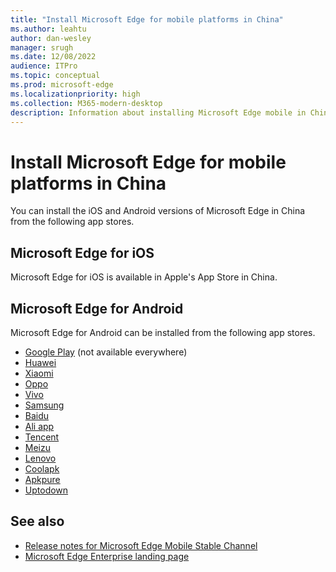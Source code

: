 ```yaml
---
title: "Install Microsoft Edge for mobile platforms in China"
ms.author: leahtu
author: dan-wesley
manager: srugh
ms.date: 12/08/2022
audience: ITPro
ms.topic: conceptual
ms.prod: microsoft-edge
ms.localizationpriority: high
ms.collection: M365-modern-desktop
description: Information about installing Microsoft Edge mobile in China"
---
```


# Install Microsoft Edge for mobile platforms in China

You can install the iOS and Android versions of Microsoft Edge in China from the following app stores.

## Microsoft Edge for iOS

Microsoft Edge for iOS is available in Apple's App Store in China.

## Microsoft Edge for Android

Microsoft Edge for Android can be installed from the following app stores.

- [Google Play](https://play.google.com/store/apps/details?id=com.microsoft.emmx) (not available everywhere)
- [Huawei](https://appgallery.huawei.com/#/app/C100148961)
- [Xiaomi](https://app.mi.com/details?id=com.microsoft.emmx&ref=search)
- [Oppo](https://www.oppo.com/en/)
- [Vivo](http://info.appstore.vivo.com.cn/detail/1996695)
- [Samsung](https://galaxystore.samsung.com/detail/com.microsoft.emmx)
- [Baidu](https://shouji.baidu.com/detail/3240736)
- [Ali app](https://www.wandoujia.com/apps/7672441)
- [Tencent](https://sj.qq.com/appdetail/com.microsoft.emmx)
- [Meizu](https://app.meizu.com/apps/public/detail?package_name=com.microsoft.emmx)
- [Lenovo](https://www.lenovomm.com/appdetail/com.microsoft.emmx/0#com.tencent.mm)
- [Coolapk](https://www.coolapk.com/apk/com.microsoft.emmx)
- [Apkpure](https://apkpure.com/cn/microsoft-edge-web-browser/com.microsoft.emmx)
- [Uptodown](https://microsoft-edge.cn.uptodown.com/android)

## See also

- [Release notes for Microsoft Edge Mobile Stable Channel](microsoft-edge-relnote-mobile-stable-channel.md)
- [Microsoft Edge Enterprise landing page](https://aka.ms/EdgeEnterprise)